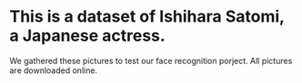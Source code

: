 # This is a dataset of Ishihara Satomi, a Japanese actress.
We gathered these pictures to test our face recognition porject. All pictures are downloaded online.

